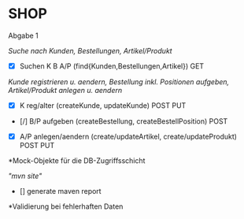SHOP
====

Abgabe 1

*Suche nach Kunden, Bestellungen, Artikel/Produkt*
- [x] Suchen K B A/P (find{Kunden,Bestellungen,Artikel}) GET

*Kunde registrieren u. aendern, Bestellung inkl. Positionen aufgeben, Artikel/Produkt anlegen u. aendern*
- [x] K reg/alter (createKunde, updateKunde) POST PUT
- [/] B/P aufgeben (createBestellung, createBestellPosition) POST
- [x] A/P anlegen/aendern (create/updateArtikel, create/updateProdukt) POST PUT

*Mock-Objekte für die DB-Zugriffsschicht

*"mvn site"*
- [] generate maven report

*Validierung bei fehlerhaften Daten
